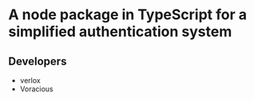 # A node package in TypeScript for a simplified authentication system

## Developers
* verlox
* Voracious
